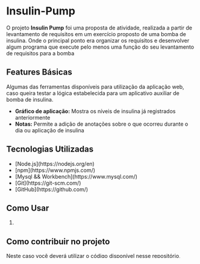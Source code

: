 # Insulin-Pump
<section>
  
  <section>
    <p>
      O projeto <b>Insulin Pump</b> foi uma proposta de atividade, 
      realizada a partir de levantamento de requisitos em um exercício 
      proposto de uma bomba de insulina. Onde o principal ponto era 
      organizar os requisitos e desenvolver algum programa que execute pelo menos
      uma função do seu levantamento de requisitos para a bomba
    </p>
  </section>
  
  <section>
    <h2>Features Básicas</h2>
    <p>
      Algumas das ferramentas disponíveis para utilização da aplicação web, caso queira
      testar a lógica estabelecida para um aplicativo auxiliar de bomba de insulina.
      <ul>
        <li><b>Gráfico de aplicação:</b> Mostra os níveis de insulina já registrados anteriormente</li>  
        <li><b>Notas:</b> Permite a adição de anotações sobre o que ocorreu durante o dia ou aplicação de insulina</li>  
      </ul>
    </p>
  </section>
  
  <section>
    <h2>Tecnologias Utilizadas</h2>
    <ul>
      <li>[Node.js](https://nodejs.org/en)</li>
      <li>[npm](https://www.npmjs.com/)</li>
      <li>[Mysql && Workbench](https://www.mysql.com/)</li>
      <li>[Git](https://git-scm.com/)</li>
      <li>[GitHub](https://github.com/)</li>
    </ul>
  </section>
  
   <section>
    <h2>Como Usar</h2>
    <ol>
      <li></li>
    </ol>
  </section>
  
  <section>
    <h2>Como contribuir no projeto</h2>
    <p>
      Neste caso você deverá utilizar o código disponível nesse repositório, adicionando a sua ideia
      de contribuição. Ao final você deve fazre um <span class="mark_text">pull request:</span>
    </p>
    <ol>
      <li>Instale as ferramentas descritas em <span class="mark_text"> Tecnologias utilizadas </span></li>
      <li>Clone esse repositório na sua máquina utilizando <span class="mark_text">git clone https://github.com/Urias01/Insulin-Pump.git</span></li>
      <li>Instale todas as dependências do projeto utilizando <span class="mark_text">npm install</span>
    </ol>
  </section>
  
  <section>
    <h2>Sobre mim</h2>
    <p></p>
  </section>
</section>
